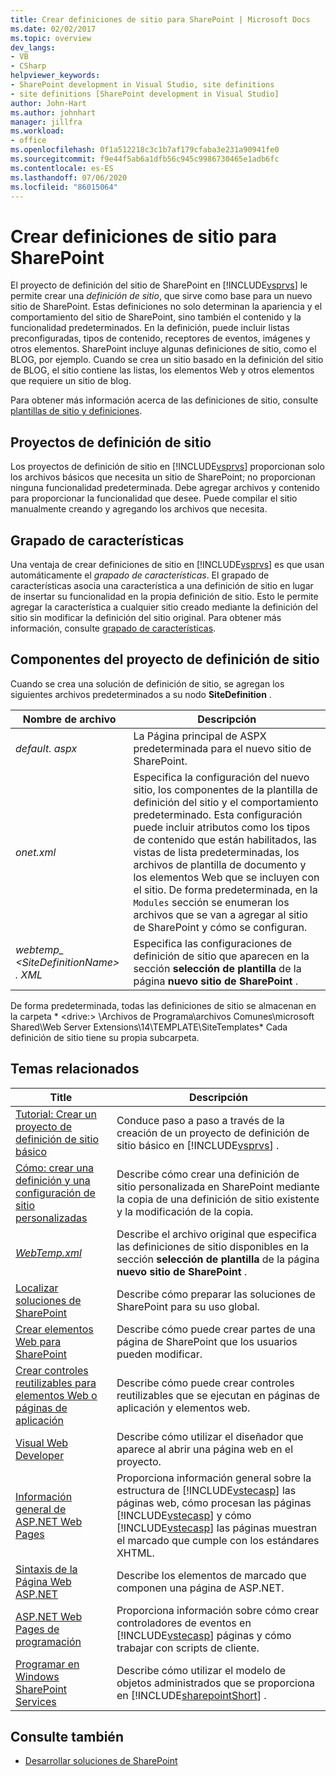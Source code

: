 ```yaml
---
title: Crear definiciones de sitio para SharePoint | Microsoft Docs
ms.date: 02/02/2017
ms.topic: overview
dev_langs:
- VB
- CSharp
helpviewer_keywords:
- SharePoint development in Visual Studio, site definitions
- site definitions [SharePoint development in Visual Studio]
author: John-Hart
ms.author: johnhart
manager: jillfra
ms.workload:
- office
ms.openlocfilehash: 0f1a512218c3c1b7af179cfaba3e231a90941fe0
ms.sourcegitcommit: f9e44f5ab6a1dfb56c945c9986730465e1adb6fc
ms.contentlocale: es-ES
ms.lasthandoff: 07/06/2020
ms.locfileid: "86015064"
---
```

# <a name="create-site-definitions-for-sharepoint"></a>Crear definiciones de sitio para SharePoint
  El proyecto de definición del sitio de SharePoint en [!INCLUDE[vsprvs](../sharepoint/includes/vsprvs-md.md)] le permite crear una *definición de sitio*, que sirve como base para un nuevo sitio de SharePoint. Estas definiciones no solo determinan la apariencia y el comportamiento del sitio de SharePoint, sino también el contenido y la funcionalidad predeterminados. En la definición, puede incluir listas preconfiguradas, tipos de contenido, receptores de eventos, imágenes y otros elementos. SharePoint incluye algunas definiciones de sitio, como el BLOG, por ejemplo. Cuando se crea un sitio basado en la definición del sitio de BLOG, el sitio contiene las listas, los elementos Web y otros elementos que requiere un sitio de blog.

 Para obtener más información acerca de las definiciones de sitio, consulte [plantillas de sitio y definiciones](/previous-versions/office/developer/sharepoint-2010/ms434313(v=office.14)).

## <a name="site-definition-projects"></a>Proyectos de definición de sitio
 Los proyectos de definición de sitio en [!INCLUDE[vsprvs](../sharepoint/includes/vsprvs-md.md)] proporcionan solo los archivos básicos que necesita un sitio de SharePoint; no proporcionan ninguna funcionalidad predeterminada. Debe agregar archivos y contenido para proporcionar la funcionalidad que desee. Puede compilar el sitio manualmente creando y agregando los archivos que necesita.

## <a name="feature-stapling"></a>Grapado de características
 Una ventaja de crear definiciones de sitio en [!INCLUDE[vsprvs](../sharepoint/includes/vsprvs-md.md)] es que usan automáticamente el *grapado de características*. El grapado de características asocia una característica a una definición de sitio en lugar de insertar su funcionalidad en la propia definición de sitio. Esto le permite agregar la característica a cualquier sitio creado mediante la definición del sitio sin modificar la definición del sitio original. Para obtener más información, consulte [grapado de características](/previous-versions/office/developer/sharepoint-2007/bb861862(v=office.12)).

## <a name="site-definition-project-components"></a>Componentes del proyecto de definición de sitio
 Cuando se crea una solución de definición de sitio, se agregan los siguientes archivos predeterminados a su nodo **SiteDefinition** .

|Nombre de archivo|Descripción|
|---------------|-----------------|
|*default. aspx*|La Página principal de ASPX predeterminada para el nuevo sitio de SharePoint.|
|*onet.xml*|Especifica la configuración del nuevo sitio, los componentes de la plantilla de definición del sitio y el comportamiento predeterminado. Esta configuración puede incluir atributos como los tipos de contenido que están habilitados, las vistas de lista predeterminadas, los archivos de plantilla de documento y los elementos Web que se incluyen con el sitio. De forma predeterminada, en la `Modules` sección se enumeran los archivos que se van a agregar al sitio de SharePoint y cómo se configuran.|
|*webtemp_ \<SiteDefinitionName> . XML*|Especifica las configuraciones de definición de sitio que aparecen en la sección **selección de plantilla** de la página **nuevo sitio de SharePoint** .|

 De forma predeterminada, todas las definiciones de sitio se almacenan en la carpeta * \<drive:> \Archivos de Programa\archivos Comunes\microsoft Shared\Web Server Extensions\14\TEMPLATE\SiteTemplates* Cada definición de sitio tiene su propia subcarpeta.

## <a name="related-topics"></a>Temas relacionados

|Title|Descripción|
|-----------|-----------------|
|[Tutorial: Crear un proyecto de definición de sitio básico](../sharepoint/walkthrough-create-a-basic-site-definition-project.md)|Conduce paso a paso a través de la creación de un proyecto de definición de sitio básico en [!INCLUDE[vsprvs](../sharepoint/includes/vsprvs-md.md)] .|
|[Cómo: crear una definición y una configuración de sitio personalizadas](/previous-versions/office/developer/sharepoint-2010/ms454677(v=office.14))|Describe cómo crear una definición de sitio personalizada en SharePoint mediante la copia de una definición de sitio existente y la modificación de la copia.|
|[*WebTemp.xml*](/previous-versions/office/developer/sharepoint-2010/ms447717(v=office.14))|Describe el archivo original que especifica las definiciones de sitio disponibles en la sección **selección de plantilla** de la página **nuevo sitio de SharePoint** .|
|[Localizar soluciones de SharePoint](../sharepoint/localizing-sharepoint-solutions.md)|Describe cómo preparar las soluciones de SharePoint para su uso global.|
|[Crear elementos Web para SharePoint](../sharepoint/creating-web-parts-for-sharepoint.md)|Describe cómo puede crear partes de una página de SharePoint que los usuarios pueden modificar.|
|[Crear controles reutilizables para elementos Web o páginas de aplicación](../sharepoint/creating-reusable-controls-for-web-parts-or-application-pages.md)|Describe cómo puede crear controles reutilizables que se ejecutan en páginas de aplicación y elementos web.|
|[Visual Web Developer](/previous-versions/visualstudio/visual-studio-2010/ms178093(v=vs.100))|Describe cómo utilizar el diseñador que aparece al abrir una página web en el proyecto.|
|[Información general de ASP.NET Web Pages](/previous-versions/aspnet/428509ah(v=vs.100))|Proporciona información general sobre la estructura de [!INCLUDE[vstecasp](../sharepoint/includes/vstecasp-md.md)] las páginas web, cómo procesan las páginas [!INCLUDE[vstecasp](../sharepoint/includes/vstecasp-md.md)] y cómo [!INCLUDE[vstecasp](../sharepoint/includes/vstecasp-md.md)] las páginas muestran el marcado que cumple con los estándares XHTML.|
|[Sintaxis de la Página Web ASP.NET](/previous-versions/aspnet/k33801s3(v=vs.100))|Describe los elementos de marcado que componen una página de ASP.NET.|
|[ASP.NET Web Pages de programación](/previous-versions/aspnet/0yt4zca8(v=vs.100))|Proporciona información sobre cómo crear controladores de eventos en [!INCLUDE[vstecasp](../sharepoint/includes/vstecasp-md.md)] páginas y cómo trabajar con scripts de cliente.|
|[Programar en Windows SharePoint Services](/previous-versions/office/developer/sharepoint-services/ms430674(v=office.12))|Describe cómo utilizar el modelo de objetos administrados que se proporciona en [!INCLUDE[sharepointShort](../sharepoint/includes/sharepointshort-md.md)] .|

## <a name="see-also"></a>Consulte también
- [Desarrollar soluciones de SharePoint](../sharepoint/developing-sharepoint-solutions.md)
